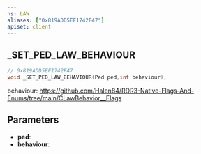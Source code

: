 ```yaml
---
ns: LAW
aliases: ["0x819ADD5EF1742F47"]
apiset: client
---
```

## _SET_PED_LAW_BEHAVIOUR

```c
// 0x819ADD5EF1742F47
void _SET_PED_LAW_BEHAVIOUR(Ped ped,int behaviour);
```

behaviour: https://github.com/Halen84/RDR3-Native-Flags-And-Enums/tree/main/CLawBehavior__Flags

## Parameters
* **ped**:
* **behaviour**: